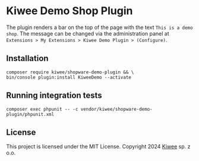 # Kiwee Demo Shop Plugin

The plugin renders a bar on the top of the page with the text `This is a demo shop`.
The message can be changed via the administration panel at `Extensions > My Extensions > Kiwee Demo Plugin > (Configure)`.

## Installation

```shell
composer require kiwee/shopware-demo-plugin && \
bin/console plugin:install KiweeDemo --activate
```

## Running integration tests
```shell
composer exec phpunit -- -c vendor/kiwee/shopware-demo-plugin/phpunit.xml
```

## License 
This project is licensed under the MIT License.
Copyright 2024 [Kiwee](https://kiwee.eu) sp. z o.o. 
